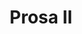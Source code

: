 ---
title: Prosa II
pathname: prosa_02
file_path: https://dl.dropboxusercontent.com/s/lfcfqr6c9g729nw/04_prosa.mp3?dl=0
---